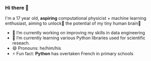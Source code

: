### Hi there 👋
I'm a 17 year old, **aspiring** computational physicist + machine learning enthusiast, aiming to unlock🔐  the potential of my tiny human brain🧠 


- 🔭 I’m currently working on improving my skills in data engineering
- 🌱 I’m currently learning various Python libraries used for scientific reseach.
- 😄 Pronouns: he/him/his
- ⚡ Fun fact: **Python** has overtaken French in primary schools
